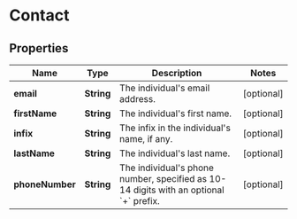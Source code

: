 

# Contact


## Properties

| Name | Type | Description | Notes |
|------------ | ------------- | ------------- | -------------|
|**email** | **String** | The individual&#39;s email address. |  [optional] |
|**firstName** | **String** | The individual&#39;s first name. |  [optional] |
|**infix** | **String** | The infix in the individual&#39;s name, if any. |  [optional] |
|**lastName** | **String** | The individual&#39;s last name. |  [optional] |
|**phoneNumber** | **String** | The individual&#39;s phone number, specified as 10-14 digits with an optional &#x60;+&#x60; prefix. |  [optional] |



